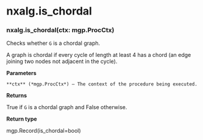 # nxalg.is_chordal


### nxalg.is_chordal(ctx: mgp.ProcCtx)
Checks whether `G` is a chordal graph.

A graph is chordal if every cycle of length at least 4 has a chord
(an edge joining two nodes not adjacent in the cycle).


**Parameters**

    **ctx** (*mgp.ProcCtx*) – The context of the procedure being executed.



**Returns**

True if `G` is a chordal graph and False otherwise.



**Return type**

mgp.Record(is_chordal=bool)
